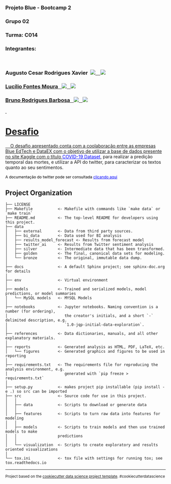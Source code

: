 ### Projeto Blue - Bootcamp 2
### Grupo 02
### Turma: C014
### Integrantes:

<div>&nbsp;</div>
<h3>Augusto Cesar Rodrigues Xavier&nbsp;&nbsp<a href = "https://github.com/AugustoCRX" target = "_blank"><img src = "https://img.shields.io/badge/-Github-000?style=flat-square&logo=Github&logoColor=white&link=https://github.com/AugustoCRX" target = "_blank"></img>&nbsp;&nbsp;&nbsp;&nbsp;</a><a href = "https://www.linkedin.com/in/augustocrx/" target = "_blank"><img src = "https://img.shields.io/badge/-LinkedIn-blue?style=flat-square&logo=Linkedin&logoColor=white&link=https://www.linkedin.com/in/augustocrx/" target = "_blank"></img></h3>
        
<h3>Lucílio Fontes Moura&nbsp;&nbsp&nbsp;<a href = "https://github.com/LucilioFM" target = "_blank"><img src = "https://img.shields.io/badge/-Github-000?style=flat-square&logo=Github&logoColor=white&link=https://github.com/AugustoCRX" target = "_blank"></img>&nbsp;&nbsp;&nbsp;</a><a href = "https://www.linkedin.com/in/luciliofm/" target = "_blank"><img src = "https://img.shields.io/badge/-LinkedIn-blue?style=flat-square&logo=Linkedin&logoColor=white&link=https://www.linkedin.com/in/augustocrx/" target = "_blank"></img></h3>

<h3>Bruno Rodrigues Barbosa&nbsp;&nbsp&nbsp;<a href = "https://github.com/brunodatac" target = "_blank"><img src = "https://img.shields.io/badge/-Github-000?style=flat-square&logo=Github&logoColor=white&link=https://github.com/AugustoCRX" target = "_blank"></img>&nbsp;&nbsp;&nbsp;</a><a href = "https://www.linkedin.com/in/bruno-datascience/" target = "_blank"><img src = "https://img.shields.io/badge/-LinkedIn-blue?style=flat-square&logo=Linkedin&logoColor=white&link=https://www.linkedin.com/in/augustocrx/" target = "_blank"></img></h3>


&nbsp;
# Desafio

&nbsp;&nbsp;&nbsp;&nbsp;O desafio apresentado conta com a coolaboração entre as empresas Blue EdTech e DataEX com o objetivo de utilizar a base de dados presente no site Kaggle com o título <a href = 'https://www.kaggle.com/datasets/imdevskp/corona-virus-report?resource=download' target="_blank" style = "color:blue">COVID-19 Dataset</a>, para realizar a predição temporal das mortes, e utilizar a API do twitter, para caracterizar os textos quanto ao seu sentimentos.

<p style = "font-size:12px;color:black">A documentação do twitter pode ser consultada <a href = 'https://developer.twitter.com/en/docs' style = "font-size: 12px;color:blue">clicando aqui</a></p>


Project Organization
------------

    ├── LICENSE
    ├── Makefile           <- Makefile with commands like `make data` or `make train`
    ├── README.md          <- The top-level README for developers using this project.
    ├── data
    │   ├── external       <- Data from third party sources.
    │   ├── bi_data        <- Data used for BI analysis
    │   ├── results_model_forecast <- Results from forecast model
    │   ├── twitter_ai     <- Results from Twitter sentiment analysis
    │   ├── silver         <- Intermediate data that has been transformed.
    │   ├── golden         <- The final, canonical data sets for modeling.
    │   └── bronze         <- The original, immutable data dump.
    │
    ├── docs               <- A default Sphinx project; see sphinx-doc.org for details
    │
    ├── env                <- Virtual environment
    │
    ├── models             <- Trained and serialized models, model predictions, or model summaries
    │   └── MySQL models   <- MYSQL Models
    │
    ├── notebooks          <- Jupyter notebooks. Naming convention is a number (for ordering),
    │                         the creator's initials, and a short `-` delimited description, e.g.
    │                         `1.0-jqp-initial-data-exploration`.
    │
    ├── references         <- Data dictionaries, manuals, and all other explanatory materials.
    │
    ├── reports            <- Generated analysis as HTML, PDF, LaTeX, etc.
    │   └── figures        <- Generated graphics and figures to be used in reporting
    │
    ├── requirements.txt   <- The requirements file for reproducing the analysis environment, e.g.
    │                         generated with `pip freeze > requirements.txt`
    │
    ├── setup.py           <- makes project pip installable (pip install -e .) so src can be imported
    ├── src                <- Source code for use in this project.
    │   │
    │   ├── data           <- Scripts to download or generate data
    │   │
    │   ├── features       <- Scripts to turn raw data into features for modeling
    │   │
    │   ├── models         <- Scripts to train models and then use trained models to make
    │   │                  predictions
    │   │
    │   └── visualization  <- Scripts to create exploratory and results oriented visualizations
    │
    └── tox.ini            <- tox file with settings for running tox; see tox.readthedocs.io


--------

<p><small>Project based on the <a target="_blank" href="https://drivendata.github.io/cookiecutter-data-science/">cookiecutter data science project template</a>. #cookiecutterdatascience</small></p>

